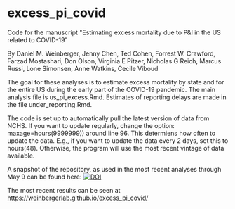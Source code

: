 # excess_pi_covid
Code for the manuscript "Estimating excess mortality due to P&I in the US related to COVID-19"

By Daniel M. Weinberger, Jenny Chen, Ted Cohen, Forrest W. Crawford, Farzad Mostashari, Don Olson, Virginia E Pitzer, Nicholas G Reich, Marcus Russi, Lone Simonsen, Anne Watkins, Cecile Viboud 

The goal for these analyses is to estimate excess mortality by state and for the entire US during the early part of the COVID-19 pandemic. The main analysis file is us_pi_excess.Rmd. Estimates of reporting delays are made in the file under_reporting.Rmd.

The code is set up to automatically pull the latest version of data from NCHS. If you want to update regularly, change the option: maxage=hours(9999999)) around line 96. This determiens how often to update the data. E.g., if you want to update the data every 2 days, set this to hours(48). Otherwise, the program will use the most recent vintage of data available.

A snapshot of the repository, as used in the most recent analyses through May 9 can be found here:
[![DOI](https://zenodo.org/badge/252549546.svg)](https://zenodo.org/badge/latestdoi/252549546)

The most recent results can be seen at https://weinbergerlab.github.io/excess_pi_covid/

